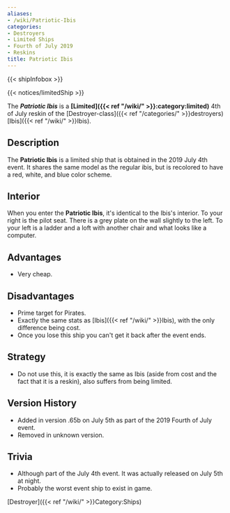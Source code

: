 ```yaml
---
aliases:
- /wiki/Patriotic-Ibis
categories:
- Destroyers
- Limited Ships
- Fourth of July 2019
- Reskins
title: Patriotic Ibis
---  
```


{{< shipInfobox >}}   

{{< notices/limitedShip >}} 

The **_Patriotic Ibis_** is a **[Limited]({{< ref "/wiki/" >}}:category:limited)** 4th of July reskin of the [Destroyer-class]({{< ref "/categories/" >}}destroyers) [Ibis]({{< ref "/wiki/" >}}Ibis).

## Description

The **Patriotic Ibis** is a limited ship that is obtained in the 2019 July 4th event. It shares the same model as the regular ibis, but is recolored to have a red, white, and blue color scheme.

## Interior

When you enter the **Patriotic Ibis**, it's identical to the Ibis's interior. To your right is the pilot seat. There is a grey plate on the wall slightly to the left. To your left is a ladder and a loft with another chair and what looks like a computer.

## Advantages

- Very cheap.

## Disadvantages

- Prime target for Pirates.
- Exactly the same stats as [Ibis]({{< ref "/wiki/" >}}Ibis), with the only difference being cost.
- Once you lose this ship you can't get it back after the event ends.

## Strategy

- Do not use this, it is exactly the same as Ibis (aside from cost and the fact that it is a reskin), also suffers from being limited.

## Version History 

- Added in version .65b on July 5th as part of the 2019 Fourth of July event.
- Removed in unknown version.

## Trivia

- Although part of the July 4th event. It was actually released on July 5th at night.
- Probably the worst event ship to exist in game.

[Destroyer]({{< ref "/wiki/" >}}Category:Ships)